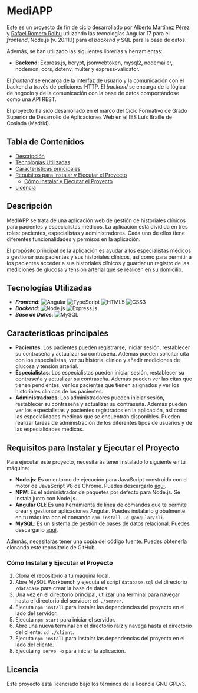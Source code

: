 # MediAPP

Este es un proyecto de fin de ciclo desarrollado por 
[Alberto Martínez Pérez](https://github.com/BertoMP)
y [Rafael Romero Roibu](https://github.com/romraf) utilizando las tecnologías
Angular 17 para el _frontend_, Node.js (v. 20.11.1) para el _backend_ 
y SQL para la base de datos.

Además, se han utilizado las siguientes librerías y herramientas:

- __Backend__: Express.js, bcrypt, jsonwebtoken, mysql2, nodemailer, nodemon, 
cors, dotenv, multer y express-validator.

El _frontend_ se encarga de la interfaz de usuario y la comunicación con el backend
a través de peticiones HTTP. El _backend_ se encarga de la lógica de negocio y de
la comunicación con la base de datos comportándose como una API REST.

El proyecto ha sido desarrollado en el marco del Ciclo Formativo de Grado Superior
de Desarrollo de Aplicaciones Web en el IES Luis Braille de Coslada (Madrid).

## Tabla de Contenidos

- [Descripción](#descripción)
- [Tecnologías Utilizadas](#tecnologías-utilizadas)
- [Características principales](#características-principales)
- [Requisitos para Instalar y Ejecutar el Proyecto](#requisitos-para-instalar-y-ejecutar-el-proyecto)
  - [Cómo Instalar y Ejecutar el Proyecto](#cómo-instalar-y-ejecutar-el-proyecto)
- [Licencia](#licencia)

## Descripción

MediAPP se trata de una aplicación web de gestión de historiales clínicos
para pacientes y especialistas médicos. La aplicación está dividida en tres
roles: pacientes, especialistas y administradores. Cada uno de ellos tiene
diferentes funcionalidades y permisos en la aplicación.

El propósito principal de la aplicación es ayudar a los especialistas médicos 
a gestionar sus pacientes y sus historiales clínicos, así como para permitir a los
pacientes acceder a sus historiales clínicos y guardar un registro de las
mediciones de glucosa y tensión arterial que se realicen en su domicilio.

## Tecnologías Utilizadas

* ___Frontend___: ![Angular](https://img.shields.io/badge/-Angular-DD0031?style=flat&logo=angular) 
![TypeScript](https://img.shields.io/badge/-TypeScript-007ACC?style=flat&logo=typescript)
![HTML5](https://img.shields.io/badge/-HTML5-E34F26?style=flat&logo=html5&logoColor=white)
![CSS3](https://img.shields.io/badge/-CSS3-1572B6?style=flat&logo=css3)
* ___Backend___: ![Node.js](https://img.shields.io/badge/-Node.js-339933?style=flat&logo=node.js&logoColor=white) 
![Express.js](https://img.shields.io/badge/-Express.js-404D59?style=flat)
* ___Base de Datos___: ![MySQL](https://img.shields.io/badge/-MySQL-4479A1?style=flat&logo=mysql&logoColor=white)

## Características principales

- __Pacientes__: Los pacientes pueden registrarse, iniciar sesión, 
restablecer su contraseña y actualizar su contraseña. Además pueden solicitar 
cita con los especialistas, ver su historial clínico y añadir mediciones de
glucosa y tensión arterial.
- __Especialistas__: Los especialistas pueden iniciar sesión, restablecer su
contraseña y actualizar su contraseña. Además pueden ver las citas que tienen
pendientes, ver los pacientes que tienen asignados y ver los historiales clínicos
de los pacientes.
- __Administradores__: Los administradores pueden iniciar sesión, restablecer su
contraseña y actualizar su contraseña. Además pueden ver los especialistas y
pacientes registrados en la aplicación, así como las especialidades médicas
que se encuentran disponibles. Pueden realizar tareas de administración de los
diferentes tipos de usuarios y de las especialidades médicas.

## Requisitos para Instalar y Ejecutar el Proyecto

Para ejecutar este proyecto, necesitarás tener instalado lo siguiente en tu máquina:

- __Node.js__: Es un entorno de ejecución para JavaScript construido con el motor 
de JavaScript V8 de Chrome. Puedes descargarlo [aquí](https://nodejs.org/es/download/).
- __NPM__: Es el administrador de paquetes por defecto para Node.js. 
Se instala junto con Node.js.
- __Angular CLI__: Es una herramienta de línea de comandos que te 
permite crear y gestionar aplicaciones Angular. Puedes instalarlo 
globalmente en tu máquina con el comando `npm install -g @angular/cli`.
- __MySQL__: Es un sistema de gestión de bases de datos relacional. Puedes 
descargarlo [aquí](https://dev.mysql.com/downloads/installer/).

Además, necesitarás tener una copia del código fuente. Puedes obtenerla clonando este repositorio de GitHub.

### Cómo Instalar y Ejecutar el Proyecto

1. Clona el repositorio a tu máquina local.
2. Abre MySQL Workbench y ejecuta el script `database.sql` del directorio
`/database` para crear la base de datos.
3. Una vez en el directorio principal, utilizar una terminal para navegar hasta el directorio del 
servidor: `cd ./server`.
4. Ejecuta `npm install` para instalar las dependencias del proyecto en el lado
del servidor.
5. Ejecuta `npm start` para iniciar el servidor.
6. Abre una nueva terminal en el directorio raíz y navega hasta el directorio 
del cliente: `cd ./client`.
7. Ejecuta `npm install` para instalar las dependencias del proyecto en el lado
del cliente.
8. Ejecuta `ng serve -o` para iniciar la aplicación.

## Licencia

Este proyecto está licenciado bajo los términos de la licencia GNU GPLv3.
